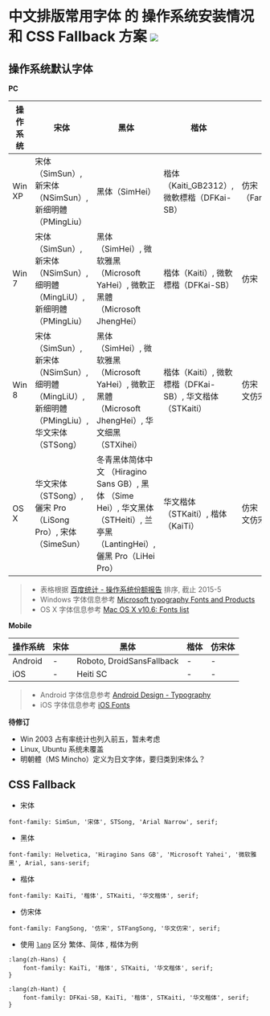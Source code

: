 # 中文排版常用字体 的 操作系统安装情况 和 CSS Fallback 方案 ![](https://img.shields.io/badge/release-no-red.svg?style=flat-square)


## 操作系统默认字体

**PC**

操作系统   | 宋体           | 黑体          | 楷体         | 仿宋体
--------- | ------------- | ------------ | ------------ | -------------
Win XP    | 宋体（SimSun）, 新宋体（NSimSun）, 新细明體（PMingLiu）| 黑体（SimHei） | 楷体（Kaiti_GB2312）, 微軟標楷（DFKai-SB） | 仿宋（Fangsong_GB2312）
Win 7     | 宋体（SimSun）, 新宋体（NSimSun）, 细明體（MingLiU）, 新细明體（PMingLiu） | 黑体（SimHei）, 微软雅黑（Microsoft YaHei）, 微軟正黑體（Microsoft JhengHei） | 楷体（Kaiti）, 微軟標楷（DFKai-SB）| 仿宋（Fangsong）
Win 8     | 宋体（SimSun）, 新宋体（NSimSun）, 细明體（MingLiU）, 新细明體（PMingLiu）, 华文宋体（STSong）| 黑体（SimHei）, 微软雅黑（Microsoft YaHei）, 微軟正黑體（Microsoft JhengHei）, 华文细黑（STXihei） | 楷体（Kaiti）, 微軟標楷（DFKai-SB）, 华文楷体（STKaiti）| 仿宋（Fangsong）, 华文仿宋（STFangsong）
OS X      | 华文宋体（STSong）,儷宋 Pro（LiSong Pro）, 宋体 （SimeSun）| 冬青黑体简体中文 （Hiragino Sans GB）, 黑体 （Sime Hei）, 华文黑体（STHeiti）, 兰亭黑（LantingHei）, 儷黑 Pro（LiHei Pro） | 华文楷体（STKaiti）, 楷体（KaiTi）| 仿宋（FangSong）, 华文仿宋（STFangsong）

> - 表格根据 [百度统计 - 操作系统份额报告](http://tongji.baidu.com/data/os) 排序, 截止 2015-5
> - Windows 字体信息参考 [Microsoft typography Fonts and Products](http://www.microsoft.com/typography/fonts/product.aspx#Windows)  
> - OS X 字体信息参考 [Mac OS X v10.6: Fonts list](https://support.apple.com/en-us/HT202408)

**Mobile**

操作系统 | 宋体   | 黑体                       | 楷体         | 仿宋体
-------- | ----- | ------------------------- | ------------ | -------------
Android  | -     | Roboto, DroidSansFallback | -            | -
iOS      | -     | Heiti SC                  | -            | -

>  - Android 字体信息参考 [Android Design - Typography](http://developer.android.com/design/style/typography.html)
>  - iOS 字体信息参考 [iOS Fonts](http://iosfonts.com/) 

**待修订**

- Win 2003 占有率统计也列入前五，暂未考虑
- Linux, Ubuntu 系统未覆盖
- 明朝體（MS Mincho）定义为日文字体，要归类到宋体么？

## CSS Fallback

- 宋体

```
font-family: SimSun, '宋体', STSong, 'Arial Narrow', serif;
```

- 黑体

```
font-family: Helvetica, 'Hiragino Sans GB', 'Microsoft Yahei', '微软雅黑', Arial, sans-serif;
```

- 楷体

```
font-family: KaiTi, '楷体', STKaiti, '华文楷体', serif;
```

- 仿宋体

```
font-family: FangSong, '仿宋', STFangSong, '华文仿宋', serif;
```

- 使用 [`lang`](http://www.w3.org/TR/html5/dom.html#the-lang-and-xml:lang-attributes) 区分 繁体、简体 , 楷体为例

```
:lang(zh-Hans) {
    font-family: KaiTi, '楷体', STKaiti, '华文楷体', serif;
}

:lang(zh-Hant) {
    font-family: DFKai-SB, KaiTi, '楷体', STKaiti, '华文楷体', serif;
}
```
